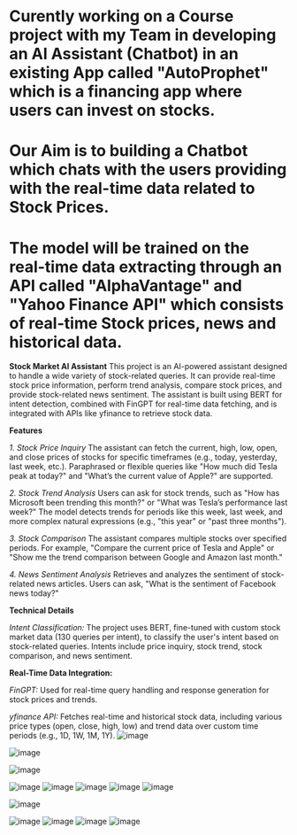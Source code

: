 # Curently working on a Course project with my Team in developing an AI Assistant (Chatbot) in an existing App called "AutoProphet" which is a financing app where users can invest on stocks.
# Our Aim is to building a Chatbot which chats with the users providing with the real-time data related to Stock Prices.
# The model will be trained on the real-time data extracting through an API called "AlphaVantage" and "Yahoo Finance API" which consists of real-time Stock prices, news and historical data.

**Stock Market AI Assistant**
This project is an AI-powered assistant designed to handle a wide variety of stock-related queries. It can provide real-time stock price information, perform trend analysis, compare stock prices, and provide stock-related news sentiment. The assistant is built using BERT for intent detection, combined with FinGPT for real-time data fetching, and is integrated with APIs like yfinance to retrieve stock data.

**Features**

*1. Stock Price Inquiry*
The assistant can fetch the current, high, low, open, and close prices of stocks for specific timeframes (e.g., today, yesterday, last week, etc.).
Paraphrased or flexible queries like "How much did Tesla peak at today?" and "What’s the current value of Apple?" are supported.

*2. Stock Trend Analysis*
Users can ask for stock trends, such as "How has Microsoft been trending this month?" or "What was Tesla’s performance last week?"
The model detects trends for periods like this week, last week, and more complex natural expressions (e.g., "this year" or "past three months").

*3. Stock Comparison*
The assistant compares multiple stocks over specified periods. For example, "Compare the current price of Tesla and Apple" or "Show me the trend comparison between Google and Amazon last month."

*4. News Sentiment Analysis*
Retrieves and analyzes the sentiment of stock-related news articles. Users can ask, "What is the sentiment of Facebook news today?"

**Technical Details**

*Intent Classification:*
The project uses BERT, fine-tuned with custom stock market data (130 queries per intent), to classify the user's intent based on stock-related queries.
Intents include price inquiry, stock trend, stock comparison, and news sentiment.

**Real-Time Data Integration:**

*FinGPT:*
Used for real-time query handling and response generation for stock prices and trends.

*yfinance API:*
Fetches real-time and historical stock data, including various price types (open, close, high, low) and trend data over custom time periods (e.g., 1D, 1W, 1M, 1Y).
![image](https://github.com/user-attachments/assets/6c8f38e3-272d-4d9b-8d82-7e66bd176f24)

![image](https://github.com/user-attachments/assets/206fdc41-62e1-4feb-a01e-b6c1aaca6186)

![image](https://github.com/user-attachments/assets/2916c610-ddab-4cbc-a46f-1cf7892ea1e2)

![image](https://github.com/user-attachments/assets/6918eb31-0090-4acb-9cb5-b373532aa0be)
![image](https://github.com/user-attachments/assets/3a5b91a5-98d9-41e6-98b1-04d47d1b4f0e)
![image](https://github.com/user-attachments/assets/ca8cb7dd-c710-4214-8224-37909a902a1c)
![image](https://github.com/user-attachments/assets/a4e2efcb-8022-4968-a0b6-a01b1c5cc8e1)
![image](https://github.com/user-attachments/assets/dd014e1d-c5cb-4a36-9cfb-17b7a5f5c7cf)

![image](https://github.com/user-attachments/assets/dd67fa58-4a3d-4c5b-808b-2c3cfdf3fe9b)

![image](https://github.com/user-attachments/assets/5f945061-ab1c-4117-8497-d68a80b07053)
![image](https://github.com/user-attachments/assets/597c38f0-db7f-46d0-b7d8-dd2e21fb2adc)
![image](https://github.com/user-attachments/assets/07f0ed2b-d236-4a45-9fac-1a726575e308)
![image](https://github.com/user-attachments/assets/d92021d5-3933-4e01-ac24-e086cbb75f4a)
